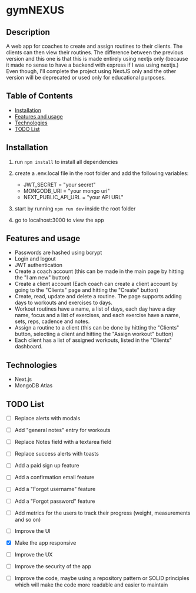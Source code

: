 # gymNEXUS
## Description
A web app for coaches to create and assign routines to their clients. 
The clients can then view their routines. 
The difference between the previous version and this one is that this is made entirely using nextjs only (because it made no sense to have a backend with express if I was using nextjs.) Even though, I'll complete the project using NextJS only and the other version will be deprecated or used only for educational purposes. 

## Table of Contents
* [Installation](#installation)
* [Features and usage](#features-and-usage)
* [Technologies](#technologies)
* [TODO List](#todo-list)

## Installation
1. run `npm install` to install all dependencies 
2. create a .env.local file in the root folder and add the following variables:
   * JWT_SECRET = "your secret"
   * MONGODB_URI = "your mongo uri"
   * NEXT_PUBLIC_API_URL = "your API URL"

3. start by running `npm run dev` inside the root folder
4. go to localhost:3000 to view the app

## Features and usage
* Passwords are hashed using bcrypt
* Login and logout
* JWT authentication
* Create a coach account (this can be made in the main page by hitting the "I am new" button)
* Create a client account (Each coach can create a client account by going to the "Clients" page and hitting the "Create" button)
* Create, read, update and delete a routine. The page supports adding days to workouts and exercises to days. 
* Workout routines have a name, a list of days, each day have a day name, focus and a list of exercises, and each exercise have a name, sets, reps, cadence and notes. 
* Assign a routine to a client (this can be done by hitting the "Clients" button, selecting a client and hitting the "Assign workout" button)
* Each client has a list of assigned workouts, listed in the "Clients" dashboard.

## Technologies
* Next.js
* MongoDB Atlas

## TODO List
- [ ] Replace alerts with modals
- [ ] Add "general notes" entry for workouts
- [ ] Replace Notes field with a textarea field
- [ ] Replace success alerts with toasts 
- [ ] Add a paid sign up feature
- [ ] Add a confirmation email feature
- [ ] Add a "Forgot username" feature
- [ ] Add a "Forgot password" feature
- [ ] Add metrics for the users to track their progress (weight, measurements and so on)
- [ ] Improve the UI
- [X] Make the app responsive
- [ ] Improve the UX
- [ ] Improve the security of the app
- [ ] Improve the code, maybe using a repository pattern or SOLID principles which will make the code more readable and easier to maintain


